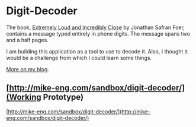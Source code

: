 Digit-Decoder
=============

The book, [Extremely Loud and Incredibly Close](http://www.worldcat.org/title/extremely-loud-incredibly-close/oclc/57319795) by Jonathan Safran Foer, contains a message typed entirely in phone digits. The message spans two and a half pages.

I am building this application as a tool to use to decode it. Also, I thought it would be a challenge from which I could learn some things.

[More on my blog](http://mike-eng.com/digit-decoder/).

[http://mike-eng.com/sandbox/digit-decoder/](Working Prototype)
-------------
[http://mike-eng.com/sandbox/digit-decoder/](http://mike-eng.com/sandbox/digit-decoder/)